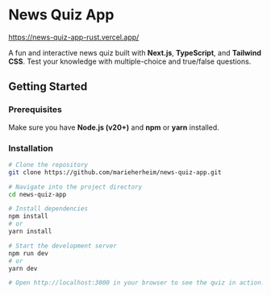 # News Quiz App

https://news-quiz-app-rust.vercel.app/

A fun and interactive news quiz built with **Next.js**, **TypeScript**, and **Tailwind CSS**. Test your knowledge with multiple-choice and true/false questions.

## Getting Started

### Prerequisites

Make sure you have **Node.js (v20+)** and **npm** or **yarn** installed.

### Installation

```bash
# Clone the repository
git clone https://github.com/marieherheim/news-quiz-app.git

# Navigate into the project directory
cd news-quiz-app

# Install dependencies
npm install
# or
yarn install

# Start the development server
npm run dev
# or
yarn dev

# Open http://localhost:3000 in your browser to see the quiz in action.
